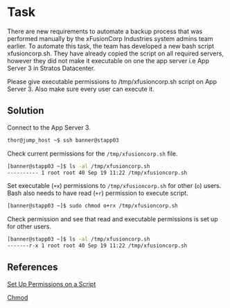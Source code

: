 # Task
There are new requirements to automate a backup process that was performed manually by the xFusionCorp Industries system admins team earlier. To automate this task, the team has developed a new bash script xfusioncorp.sh. They have already copied the script on all required servers, however they did not make it executable on one the app server i.e App Server 3 in Stratos Datacenter.

Please give executable permissions to /tmp/xfusioncorp.sh script on App Server 3. Also make sure every user can execute it.

## Solution
Connect to the App Server 3.
```sh
thor@jump_host ~$ ssh banner@stapp03
```

Check current permissions for the `/tmp/xfusioncorp.sh` file.
```sh
[banner@stapp03 ~]$ ls -al /tmp/xfusioncorp.sh 
---------- 1 root root 40 Sep 19 11:22 /tmp/xfusioncorp.sh
```

Set executable (`+x`) permissions to `/tmp/xfusioncorp.sh` for other (`o`) users. Bash also needs to have read (`+r`) permission to execute script.

```sh
[banner@stapp03 ~]$ sudo chmod o+rx /tmp/xfusioncorp.sh
```

Check permission and see that read and executable permissions is set up for other users.
```sh
[banner@stapp03 ~]$ ls -al /tmp/xfusioncorp.sh 
-------r-x 1 root root 40 Sep 19 11:22 /tmp/xfusioncorp.sh
```

## References

[Set Up Permissions on a Script](https://bash.cyberciti.biz/guide/Setting_up_permissions_on_a_script)

[Chmod](https://en.wikipedia.org/wiki/Chmod)
